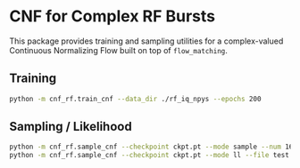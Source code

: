 # CNF for Complex RF Bursts

This package provides training and sampling utilities for a complex-valued Continuous Normalizing Flow built on top of `flow_matching`.

## Training

```bash
python -m cnf_rf.train_cnf --data_dir ./rf_iq_npys --epochs 200
```

## Sampling / Likelihood

```bash
python -m cnf_rf.sample_cnf --checkpoint ckpt.pt --mode sample --num 16
python -m cnf_rf.sample_cnf --checkpoint ckpt.pt --mode ll --file test.npy
```
